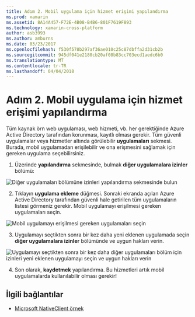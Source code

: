 ```yaml
---
title: Adım 2. Mobil uygulama için hizmet erişimi yapılandırma
ms.prod: xamarin
ms.assetid: 8A14A457-F72E-4B08-B4B6-801F7619F893
ms.technology: xamarin-cross-platform
author: asb3993
ms.author: amburns
ms.date: 03/23/2017
ms.openlocfilehash: f530f578b297af36ae010c25c87dbffa2d31cb2b
ms.sourcegitcommit: 945df041e2180cb20af08b83cc703ecd1aedc6b0
ms.translationtype: MT
ms.contentlocale: tr-TR
ms.lasthandoff: 04/04/2018
---
```

# <a name="step-2-configure-service-access-for-mobile-application"></a>Adım 2. Mobil uygulama için hizmet erişimi yapılandırma

Tüm kaynak örn web uygulaması, web hizmeti, vb. her gerektiğinde Azure Active Directory tarafından korunması, kayıtlı olması gerekir. Tüm güvenli uygulamalar veya hizmetler altında görülebilir **uygulamaları** sekmesi. Burada, mobil uygulamadan erişilebilir ve ona erişmesini sağlamak için gereken uygulama seçebilirsiniz.

1. Üzerinde **yapılandırma** sekmesinde, bulmak **diğer uygulamalara izinler** bölümü:

  ![](configure-images/2.1-configure.png "Diğer uygulamaları bölümüne izinleri yapılandırma sekmesinde bulun")

2.  Tıklayın **uygulama ekleme** düğmesi. Sonraki ekranda açılan Azure Active Directory tarafından güvenli hale getirilen tüm uygulamaların listesi görmeniz gerekir. Mobil uygulamayı erişilmesi gereken uygulamaları seçin.

  ![](configure-images/2.2-add-application.png "Mobil uygulamayı erişilmesi gereken uygulamaları seçin")

3. Uygulamayı seçtikten sonra bir kez daha yeni eklenen uygulamada seçin **diğer uygulamalara izinler** bölümünde ve uygun hakları verin.

  ![](configure-images/2.3-permissions.png "Uygulamayı seçtikten sonra bir kez daha diğer uygulamaları bölüm için izinleri yeni eklenen uygulamayı seçin ve uygun hakları verin")

4. Son olarak, **kaydetmek** yapılandırma. Bu hizmetleri artık mobil uygulamalarda kullanılabilir olması gerekir!



## <a name="related-links"></a>İlgili bağlantılar

- [Microsoft NativeClient örnek](https://github.com/AzureADSamples/NativeClient-MultiTarget-DotNet)
